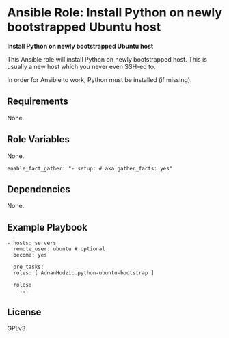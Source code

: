 Ansible Role: Install Python on newly bootstrapped Ubuntu host
=========

**Install Python on newly bootstrapped Ubuntu host**

This Ansible role will install Python on newly bootstrapped host. This is usually
a new host which you never even SSH-ed to.

In order for Ansible to work, Python must be installed (if missing).

Requirements
------------

None.

Role Variables
--------------

None.

```
enable_fact_gather: "- setup: # aka gather_facts: yes"
```

Dependencies
------------

None.

Example Playbook
----------------

```
- hosts: servers
  remote_user: ubuntu # optional
  become: yes

  pre_tasks:
  roles: [ AdnanHodzic.python-ubuntu-bootstrap ]

  roles:
    ...
```

License
-------

GPLv3
